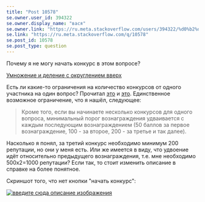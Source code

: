 ```yaml
---
title: "Post 10578"
se.owner.user_id: 394322
se.owner.display_name: "вася"
se.owner.link: "https://ru.meta.stackoverflow.com/users/394322/%d0%b2%d0%b0%d1%81%d1%8f"
se.link: "https://ru.meta.stackoverflow.com/q/10578"
se.post_id: 10578
se.post_type: question
---
```

<p>Почему я не могу начать конкурс в этом вопросе?</p>
<p><a href="https://ru.stackoverflow.com/q/1140487/394322">Умножение и деление с округлением вверх</a></p>
<p>Есть ли какие-то ограничения на количество конкурсов от одного участника на один вопрос? Прочитал <a href="https://ru.stackoverflow.com/help/bounty">это</a> и <a href="https://ru.stackoverflow.com/help/privileges/set-bounties">это</a>. Единственное возможное ограничение, что я нашёл, следующее:</p>
<blockquote>
<p>Кроме того, если вы начинаете несколько конкурсов для одного вопроса,
минимальный порог вознаграждения удваивается с каждым последующим
вознаграждением (50 баллов за первое вознаграждение, 100 - за второе,
200 - за третье и так далее).</p>
</blockquote>
<p>Насколько я понял, за третий конкурс необходимо минимум 200 репутации, но они у меня есть. Или же имеется в виду, что удвоение идёт относительно предыдущего вознаграждения, т.е. мне необходимо 500x2=1000 репутации? Если так, то стоит изменить описание в справке на более понятное.</p>
<p>Скриншот того, что нет кнопки &quot;начать конкурс&quot;:</p>
<p><a href="https://i.stack.imgur.com/DGwjc.png" rel="nofollow noreferrer"><img src="https://i.stack.imgur.com/DGwjc.png" alt="введите сюда описание изображения" /></a></p>
